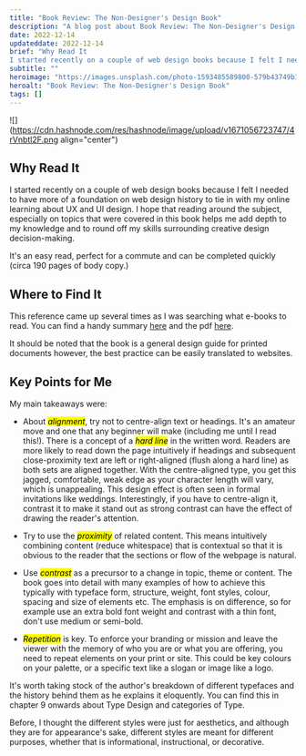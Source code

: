 ```yaml
---
title: "Book Review: The Non-Designer's Design Book"
description: "A blog post about Book Review: The Non-Designer's Design Book"
date: 2022-12-14
updateddate: 2022-12-14
brief: "Why Read It
I started recently on a couple of web design books because I felt I needed to have more of a foundation on web design history to tie in with my online learning about UX and UI design. I hope that reading around the subject, especially on ..."
subtitle: ""
heroimage: "https://images.unsplash.com/photo-1593485589800-579b43749b15?q=80&w=1674&auto=format&fit=crop&ixlib=rb-4.1.0&ixid=M3wxMjA3fDB8MHxwaG90by1wYWdlfHx8fGVufDB8fHx8fA%3D%3D"
heroalt: "Book Review: The Non-Designer's Design Book"
tags: []
---
```


![](https://cdn.hashnode.com/res/hashnode/image/upload/v1671056723747/4rVnbtl2F.png align="center")

## Why Read It

I started recently on a couple of web design books because I felt I needed to have more of a foundation on web design history to tie in with my online learning about UX and UI design. I hope that reading around the subject, especially on topics that were covered in this book helps me add depth to my knowledge and to round off my skills surrounding creative design decision-making.

It's an easy read, perfect for a commute and can be completed quickly (circa 190 pages of body copy.)

## Where to Find It

This reference came up several times as I was searching what e-books to read. You can find a handy summary [here](https://github.com/mgp/book-notes/blob/master/the-non-designers-design-book.markdown) and the pdf [here](https://github.com/shihyu/Programming_learning_resource/blob/master/Design/Non-Designers.Design.Book.3rd.Edition.pdf).

It should be noted that the book is a general design guide for printed documents however, the best practice can be easily translated to websites.

## Key Points for Me

My main takeaways were:

*   About *<mark>alignment</mark>*, try not to centre-align text or headings. It's an amateur move and one that any beginner will make (including me until I read this!). There is a concept of a *<mark>hard line</mark>* in the written word. Readers are more likely to read down the page intuitively if headings and subsequent close-proximity text are left or right-aligned (flush along a hard line) as both sets are aligned together. With the centre-aligned type, you get this jagged, comfortable, weak edge as your character length will vary, which is unappealing. This design effect is often seen in formal invitations like weddings. Interestingly, if you have to centre-align it, contrast it to make it stand out as strong contrast can have the effect of drawing the reader's attention.
    
*   Try to use the *<mark>proximity</mark>* of related content. This means intuitively combining content (reduce whitespace) that is contextual so that it is obvious to the reader that the sections or flow of the webpage is natural.
    
*   Use *<mark>contrast</mark>* as a precursor to a change in topic, theme or content. The book goes into detail with many examples of how to achieve this typically with typeface form, structure, weight, font styles, colour, spacing and size of elements etc. The emphasis is on difference, so for example use an extra bold font weight and contrast with a thin font, don't use medium or semi-bold.
    
*   *<mark>Repetition</mark>* is key. To enforce your branding or mission and leave the viewer with the memory of who you are or what you are offering, you need to repeat elements on your print or site. This could be key colours on your palette, or a specific text like a slogan or image like a logo.
    

It's worth taking stock of the author's breakdown of different typefaces and the history behind them as he explains it eloquently. You can find this in chapter 9 onwards about Type Design and categories of Type.

Before, I thought the different styles were just for aesthetics, and although they are for appearance's sake, different styles are meant for different purposes, whether that is informational, instructional, or decorative.